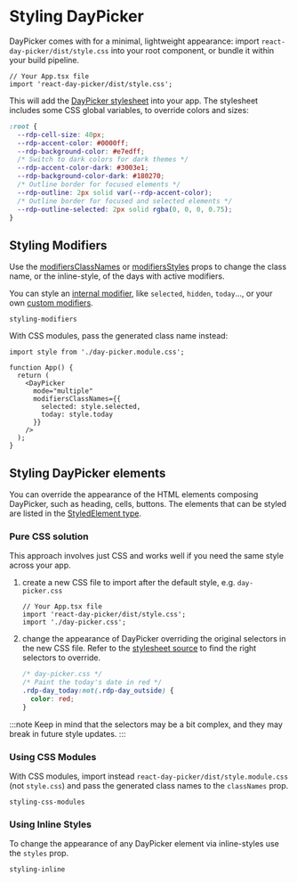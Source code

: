 # Styling DayPicker

DayPicker comes with for a minimal, lightweight appearance: import `react-day-picker/dist/style.css` into your root component, or bundle it within your build pipeline.

```tsx
// Your App.tsx file
import 'react-day-picker/dist/style.css';
```

This will add the [DayPicker stylesheet](https://github.com/gpbl/react-day-picker/blob/master/packages/react-day-picker/src/style.css#L29) into your app. The stylesheet includes some CSS global variables, to override colors and sizes:

```css
:root {
  --rdp-cell-size: 40px;
  --rdp-accent-color: #0000ff;
  --rdp-background-color: #e7edff;
  /* Switch to dark colors for dark themes */
  --rdp-accent-color-dark: #3003e1;
  --rdp-background-color-dark: #180270;
  /* Outline border for focused elements */
  --rdp-outline: 2px solid var(--rdp-accent-color);
  /* Outline border for focused and selected elements */
  --rdp-outline-selected: 2px solid rgba(0, 0, 0, 0.75);
}
```

## Styling Modifiers

Use the [modifiersClassNames](/api/interfaces/DayPickerDefaultProps#modifiersclassnames) or [modifiersStyles](/api/interfaces/DayPickerDefaultProps#modifiersstyles) props to change the class name, or the inline-style, of the days with active modifiers.

You can style an [internal modifier](/api/enums/InternalModifier), like `selected`, `hidden`, `today`..., or your own [custom modifiers](/basics/modifiers#custom-modifiers).

```include-example
styling-modifiers
```

With CSS modules, pass the generated class name instead:

```tsx
import style from './day-picker.module.css';

function App() {
  return (
    <DayPicker
      mode="multiple"
      modifiersClassNames={{
        selected: style.selected,
        today: style.today
      }}
    />
  );
}
```

## Styling DayPicker elements

You can override the appearance of the HTML elements composing DayPicker, such as heading, cells, buttons. The elements that can be styled are listed in the [StyledElement type](/api/types/StyledElement).

### Pure CSS solution

This approach involves just CSS and works well if you need the same style across your app.

1. create a new CSS file to import after the default style, e.g. `day-picker.css`

   ```tsx
   // Your App.tsx file
   import 'react-day-picker/dist/style.css';
   import './day-picker.css';
   ```

2. change the appearance of DayPicker overriding the original selectors in the new CSS file. Refer to the [stylesheet source](https://github.com/gpbl/react-day-picker/blob/master/packages/react-day-picker/src/style.css) to find the right selectors to override.
   ```css
   /* day-picker.css */
   /* Paint the today's date in red */
   .rdp-day_today:not(.rdp-day_outside) {
     color: red;
   }
   ```

:::note
Keep in mind that the selectors may be a bit complex, and they may break in future style updates.
:::

### Using CSS Modules

With CSS modules, import instead `react-day-picker/dist/style.module.css` (not `style.css`) and pass the generated class names to the `classNames` prop.

```include-example
styling-css-modules
```

### Using Inline Styles

To change the appearance of any DayPicker element via inline-styles use the
`styles` prop.

```include-example
styling-inline
```
